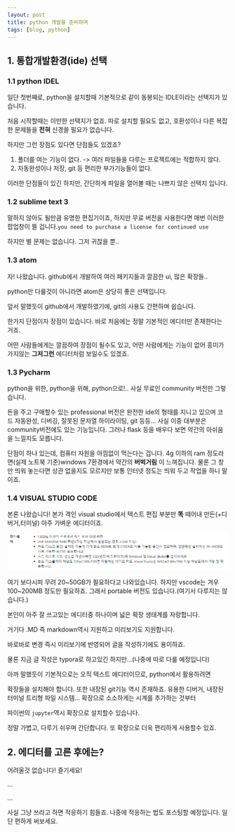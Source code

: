 ```yaml
---
layout: post
title: python 개발을 준비하며
tags: [blog, python]
---
```



## 1. 통합개발환경(ide) 선택

### 1.1 python IDEL

일단 첫번째로, python을 설치할때 기본적으로 같이 동봉되는 IDLE이라는 선택지가 있습니다.

처음 시작할때는 이만한 선택지가 없죠. 따로 설치할 필요도 없고, 호환성이나 다른 복잡한 문제들을 **전혀** 신경쓸 필요가 없습니다.

하지만 그런 장점도 있다면 단점들도 있겠죠?

1. 폴더를 여는 기능이 없다. -> 여러 파일들을 다루는 프로젝트에는 적합하지 않다.
2. 자동완성이나 저장, git 등 편리한 부가기능들이 없다.

이러한 단점들이 있긴 하지만, 간단하게 파일을 열어볼 때는 나쁘지 않은 선택지 입니다.

### 1.2 sublime text 3

말하지 않아도 될만큼 유명한 편집기이죠, 하지만 무료 버전을 사용한다면 매번 이러한 팝업창이 뜰 겁니다.`you need to purchase a license for continued use`

하지만 별 문제는 없습니다. 그저 귀찮을 뿐..

### 1.3 atom

자! 나왔습니다. github에서 개발하여 여러 패키지들과 깔끔한 ui, 많은 확장들..

python만 다룰것이 아니라면 atom은 상당히 좋은 선택입니다.

앞서 말했듯이 github에서 개발하였기에, git의 사용도 간편하며 쉽습니다.

한가지 단점이자 장점이 있습니다. 바로 처음에는 정말 기본적인 에디터만 존재한다는 거죠.

어떤 사람들에게는 깔끔하여 장점이 될수도 있고, 어떤 사람에게는 기능이 없어 흥미가 가지않는 **그저그런** 에디터처럼 보일수도 있겠죠.

### 1.3 Pycharm

python을 위한, python을 위해, python으로!.. 사실 무료인 community 버전만 그렇습니다.

돈을 주고 구매할수 있는 professional 버전은 완전한 ide의 형태를 지니고 있으며 코드 자동완성, 디버깅, 잘못된 문자열 하이라이팅, git 등등... 사실 이중 대부분은 community버전에도 있는 기능입니다. 그러나 flask 등을 배우다 보면 약간의 아쉬움을 느낄지도 모릅니다.

단점이 하나 있는데, 컴퓨터 자원을 아낌없이 먹는다는 겁니다. 4g 이하의 ram 정도라면(실제 노트북 기준)windows 7환경에서 약간의 **버벅거림** 이 느껴집니다. 물론 그 창만 띄워 놓는다면 상관 없을지도 모르지만 보통 인터넷 정도는 띄워 두고 작업을 하니 말이죠.

### 1.4 **VISUAL STUDIO CODE**

본론 나왔습니다! 본가 격인 visual studio에서 텍스트 편집 부분만 **똑** 떼어내 만든(+디버거,터미널) 아주 가벼운 에디터이죠.

![need](image/2021-02-19-003126.png)

여기 보다시피 무려 20~50GB가 필요하다고 나와있습니다. 하지만 vscode는 겨우 100~200MB 정도만 필요하죠. 그래서 portable 버전도 있습니다.(여기서 다루지는 않습니다.)

본인이 아주 잘 쓰고있는 에디터중 하나이며 넓은 확장 생태계를 자랑합니다.

거기다 .MD 즉 markdown역시 지원하고 미리보기도 지원합니다.

바로바로 변경 즉시 미리보기에 반영되어 글을 작성하기에도 용이하죠.

물론 지금 글 작성은 typora로 하고있긴 하지만...(나중에 따로 다룰 예정입니다)

아까 말했듯이 기본적으로는 오직 텍스트 에디터이므로, python에서 활용하려면

확장들을 설치해야 합니다. 또한 내장된 git기능 역시 존재하죠. 유용한 디버거, 내장된 터미널 트리형 파일 시스템... 확장으로 소소하게는 시계를 추가하는 것부터

파이썬의 `jupyter`역시 확장으로 설치할수 있습니다.

정말 가볍고, 다루기 쉬우며 간단합니다. 또 확장으로 더욱 편리하게 사용할수 있죠.

## 2. 에디터를 고른 후에는?

어려울것 없습니다! 즐기세요!

...

...

사실 그냥 쓰라고 하면 적응하기 힘들죠. 나중에 적응하는 법도 포스팅할 예정입니다. 일단 편하게 써보세요.
